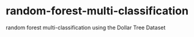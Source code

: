 # random-forest-multi-classification
random forest multi-classification using the Dollar Tree Dataset
